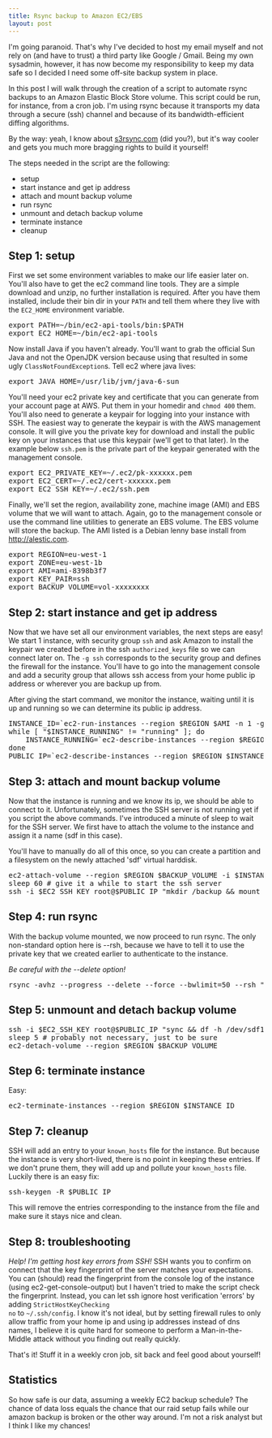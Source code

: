 ```yaml
---
title: Rsync backup to Amazon EC2/EBS
layout: post
---
```


I'm going paranoid. That's why I've decided to host my email myself and not
rely on (and have to trust) a third party like Google / Gmail. Being my own
sysadmin, however, it has now become my responsibility to keep my data safe so
I decided I need some off-site backup system in place.

In this post I will walk through the creation of a script to automate rsync
backups to an Amazon Elastic Block Store volume. This script could be run, for
instance, from a cron job. I'm using rsync because it transports my data
through a secure (ssh) channel and because of its bandwidth-efficient diffing
algorithms.

By the way: yeah, I know about <a href="http://s3rsync.com">s3rsync.com</a>
(did you?), but it's way cooler and gets you much more bragging rights to build
it yourself!

The steps needed in the script are the following:

- setup
- start instance and get ip address
- attach and mount backup volume
- run rsync
- unmount and detach backup volume
- terminate instance
- cleanup

<!--more-->

Step 1: setup
-------------

First we set some environment variables to make our life easier later on.
You'll also have to get the ec2 command line tools. They are a simple download
and unzip, no further installation is required. After you have them installed,
include their bin dir in your <code>PATH</code> and tell them where they live
with the <code>EC2_HOME</code> environment variable.

<pre class="brush: bash;">
export PATH=~/bin/ec2-api-tools/bin:$PATH
export EC2_HOME=~/bin/ec2-api-tools
</pre>

Now install Java if you haven't already. You'll want to grab the official Sun
Java and not the OpenJDK version because using that resulted in some ugly
<code>ClassNotFoundException</code>s.  Tell ec2 where java lives:

<pre class="brush: bash;">
export JAVA_HOME=/usr/lib/jvm/java-6-sun
</pre>

You'll need your ec2 private key and certificate that you can generate from
your account page at AWS. Put them in your homedir and <code>chmod 400</code>
them. You'll also need to generate a keypair for logging into your instance
with SSH. The easiest way to generate the keypair is with the AWS management
console. It will give you the private key for download and install the public
key on your instances that use this keypair (we'll get to that later). In the
example below <code>ssh.pem</code> is the private part of the keypair generated
with the management console.

<pre class="brush: bash;">
export EC2_PRIVATE_KEY=~/.ec2/pk-xxxxxx.pem
export EC2_CERT=~/.ec2/cert-xxxxxx.pem
export EC2_SSH_KEY=~/.ec2/ssh.pem
</pre>

Finally, we'll set the region, availability zone, machine image (AMI) and EBS
volume that we will want to attach. Again, go to the management console or use
the command line utilities to generate an EBS volume. The EBS volume will store
the backup. The AMI listed is a Debian lenny base install from <a
		href="http://alestic.com">http://alestic.com</a>.

<pre class="brush: bash;">
export REGION=eu-west-1
export ZONE=eu-west-1b
export AMI=ami-8398b3f7
export KEY_PAIR=ssh
export BACKUP_VOLUME=vol-xxxxxxxx
</pre>

Step 2: start instance and get ip address
-----------------------------------------

Now that we have set all our environment variables, the next steps are easy! We
start 1 instance, with security group <code>ssh</code> and ask Amazon to
install the keypair we created before in the ssh <code>authorized_keys</code>
file so we can connect later on. The <code>-g ssh</code> corresponds to the
security group and defines the firewall for the instance. You'll have to go
into the management console and add a security group that allows ssh access
from your home public ip address or wherever you are backup up from.

After giving the start command, we monitor the instance, waiting until it is up
and running so we can determine its public ip address.

<pre class="brush: bash;">
INSTANCE_ID=`ec2-run-instances --region $REGION $AMI -n 1 -g ssh -k $KEY_PAIR --availability-zone $ZONE | grep INSTANCE | cut -f2`
while [ "$INSTANCE_RUNNING" != "running" ]; do
	INSTANCE_RUNNING=`ec2-describe-instances --region $REGION $INSTANCE_ID | grep INSTANCE | cut -f6`
done
PUBLIC_IP=`ec2-describe-instances --region $REGION $INSTANCE_ID | grep INSTANCE | cut -f17`
</pre>

Step 3: attach and mount backup volume
--------------------------------------

Now that the instance is running and we know its ip, we should be able to
connect to it. Unfortunately, sometimes the SSH server is not running yet if
you script the above commands. I've introduced a minute of sleep to wait for
the SSH server. We first have to attach the volume to the instance and assign
it a name (sdf in this case).

You'll have to manually do all of this once, so you can create a partition and
a filesystem on the newly attached 'sdf' virtual harddisk.

<pre class="brush: bash;">
ec2-attach-volume --region $REGION $BACKUP_VOLUME -i $INSTANCE_ID -d sdf
sleep 60 # give it a while to start the ssh server
ssh -i $EC2_SSH_KEY root@$PUBLIC_IP "mkdir /backup &amp;&amp; mount /dev/sdf1 /backup"
</pre>

Step 4: run rsync
-----------------

With the backup volume mounted, we now proceed to run rsync. The only
non-standard option here is --rsh, because we have to tell it to use the
private key that we created earlier to authenticate to the instance.

*Be careful with the --delete option!*

<pre class="brush: bash;">
rsync -avhz --progress --delete --force --bwlimit=50 --rsh "ssh -i $EC2_SSH_KEY" /path/you/want/to/backup root@$PUBLIC_IP:/backup/some_nice_name
</pre>

Step 5: unmount and detach backup volume
----------------------------------------

<pre class="brush: bash;">
ssh -i $EC2_SSH_KEY root@$PUBLIC_IP "sync &amp;&amp; df -h /dev/sdf1 &amp;&amp; umount /backup"
sleep 5 # probably not necessary, just to be sure
ec2-detach-volume --region $REGION $BACKUP_VOLUME
</pre>

Step 6: terminate instance
--------------------------

Easy:

<pre class="brush: bash;">
ec2-terminate-instances --region $REGION $INSTANCE_ID</pre>

Step 7: cleanup
---------------

SSH will add an entry to your <code>known_hosts</code> file for the instance.
But because the instance is very short-lived, there is no point in keeping
these entries. If we don't prune them, they will add up and pollute your
<code>known_hosts</code> file. Luckily there is an easy fix:

<pre class="brush: bash;">ssh-keygen -R $PUBLIC_IP</pre>

This will remove the entries corresponding to the instance from the file and
make sure it stays nice and clean.

Step 8: troubleshooting
-----------------------

*Help! I'm getting host key errors from SSH!* SSH wants you to confirm
on connect that the key fingerprint of the server matches your expectations.
You can (should) read the fingerprint from the console log of the instance
(using ec2-get-console-output) but I haven't tried to make the script check the
fingerprint. Instead, you can let ssh ignore host verification 'errors' by
adding <code>StrictHostKeyChecking no</code> to <code>~/.ssh/config</code>. I
know it's not ideal, but by setting firewall rules to only allow traffic from
your home ip and using ip addresses instead of dns names, I believe it is quite
hard for someone to perform a Man-in-the-Middle attack without you finding out
really quickly.

That's it! Stuff it in a weekly cron job, sit back and feel good about
yourself!

Statistics
----------

So how safe is our data, assuming a weekly EC2 backup schedule? The chance of
data loss equals the chance that our raid setup fails while our amazon backup
is broken or the other way around. I'm not a risk analyst but I think I like my
chances!
